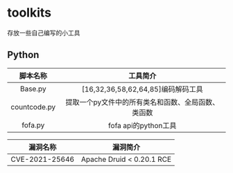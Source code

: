 # toolkits

存放一些自己编写的小工具

## Python

|脚本名称|工具简介|
|:----:|:----:|
|Base.py|[16,32,36,58,62,64,85]编码解码工具|
|countcode.py|提取一个py文件中的所有类名和函数、全局函数、类函数|
|fofa.py|fofa api的python工具|



|漏洞名称|漏洞简介|
|:----:|:----:|
|CVE-2021-25646|Apache Druid < 0.20.1 RCE|
